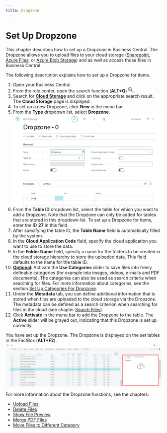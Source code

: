 ```yaml
---
title: Dropzone
---
```


# <a name="set-up-dropzone"></a>Set Up Dropzone

This chapter describes how to set up a Dropzone in Business Central. The Dropzone allows you to upload files to your cloud storage ([Sharepoint](set-up-for-sharepoint.md), [Azure Files](set-up-for-azure-files.md), or [Azure Blob Storage](set-up-for-azure-blob-storage.md)) and as well as access those files in Business Central.  

The following description explains how to set up a Dropzone for items.  

1. Open your Business Central.   
1. From the role center, open the search function (**ALT+Q**) <img src="../assets/search-icon.png" width="17px" height="17px"></img>.  
1. Search for **[Cloud Storage](https://businesscentral.dynamics.com/?page=70838580)** and click on the appropriate search result.
The **Cloud Storage** page is displayed.  
1. To set up a new Dropzone, click **New** in the menu bar.  
1. From the **Type** dropdown list, select **Dropzone**.  
    ![create-dropzone](../assets/create-dropzone.png)  
1. From the **Table ID** dropdown list, select the table for which you want to add a Dropzone. Note that the Dropzone can only be added for tables that are stored in this dropdown list. To set up a Dropzone for items, enter the ID **27** in this field.  
1. After specifying the table ID, the **Table Name** field is automatically filled by the system.  
1. In the **Cloud Application Code** field, specify the cloud application you want to use to store the data.  
1. In the **Folder Name** field, specify a name for the folders to be created in the cloud storage hierarchy to store the uploaded data. This field defaults to the name for the table ID.  
1. **<u>Optional</u>**: Activate the **Use Categories** slider to save files into freely definable categories (for example into images, videos, e-mails and PDF documents). The categories can also be used as search criteria when searching for files. For more information about categories, see the section [Set Up Categories For Dropzone](set-up-categories-for-dropzone.md).  
1. Under the **Metadata** tab, you can define additional information that is stored when files are uploaded to the cloud storage via the Dropzone. The metadata can be defined as a search criterion when searching for files in the cloud (see chapter [Search Files](../features/search-files.md)).  
1. Click **Activate** in the menu bar to add the Dropzone to the table. The **Active** slider will be grayed out, indicating that this Dropzone is set up correctly.  

You have set up the Dropzone. The Dropzone is displayed on the set tables in the FactBox (**ALT+F2**).  
    ![dropzone](../assets/dropzone.png)  

For more information about the Dropzone functions, see the chapters:  

+ [Upload Files](../features/upload-files.md)  
+ [Delete Files](../features/delete-files.md)  
+ [Show File Preview](../features/preview-files.md)  
+ [Merge PDF Files](../features/merge-pdf-files.md)  
+ [Move Files to Different Category](../features/move-files-to-different-category.md)  